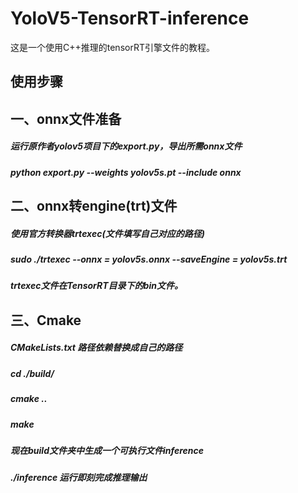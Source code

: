 # YoloV5-TensorRT-inference
这是一个使用C++推理的tensorRT引擎文件的教程。


## 使用步骤
## 一、onnx文件准备
##### 运行原作者yolov5项目下的export.py，导出所需onnx文件
##### python export.py --weights yolov5s.pt --include onnx


## 二、onnx转engine(trt)文件
##### 使用官方转换器trtexec(文件填写自己对应的路径)
##### sudo ./trtexec --onnx = yolov5s.onnx --saveEngine = yolov5s.trt
##### trtexec文件在TensorRT目录下的bin文件。

## 三、Cmake
##### CMakeLists.txt 路径依赖替换成自己的路径
##### cd ./build/
##### cmake ..
##### make
##### 现在build文件夹中生成一个可执行文件inference
##### ./inference 运行即刻完成推理输出
